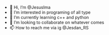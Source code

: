 - 👋 Hi, I’m @JesusIma
- 👀 I’m interested in programing of all type
- 🌱 I’m currently learning c++ and python
- 💞️ I’m looking to collaborate on whatever comes
- 📫 How to reach me via ig @Jesdan_RS

<!---
JesusIma08/JesusIma08 is a ✨ special ✨ repository because its `README.md` (this file) appears on your GitHub profile.
You can click the Preview link to take a look at your changes.
--->

